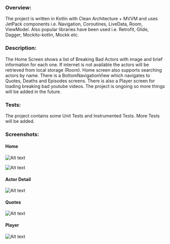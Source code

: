 ### Overview:

The project is written in Kotlin with Clean Architecture + MVVM and uses JetPack components 
i.e. Navigation, Coroutines, LiveData, Room, ViewModel. Also popular libraries have been used
i.e. Retrofit, Glide, Dagger, Mockito-kotlin, Mockk etc.

### Description:

The Home Screen shows a list of Breaking Bad Actors with image and brief information for each one. 
If internet is not available the actors will be retrieved from local storage (Room). Home screen 
also supports searching actors by name. There is a BottomNavigationView which navigates to Quotes, 
Deaths and Episodes screens. There is also a Player screen for loading breaking bad youtube videos.
The project is ongoing so more things will be added in the future.  

### Tests:

The project contains some Unit Tests and Instrumented Tests. 
More Tests will be added. 

### Screenshots:

#### Home
![Alt text](screenshots/home_all.png?raw=true "app screenshot")

![Alt text](screenshots/home_filter_by_name.png?raw=true "app screenshot")

#### Actor Detail
![Alt text](screenshots/actor_detail_1.png?raw=true "app screenshot")

#### Quotes
![Alt text](screenshots/quotes_1.png?raw=true "app screenshot")

#### Player
![Alt text](screenshots/player-1.png?raw=true "app screenshot")